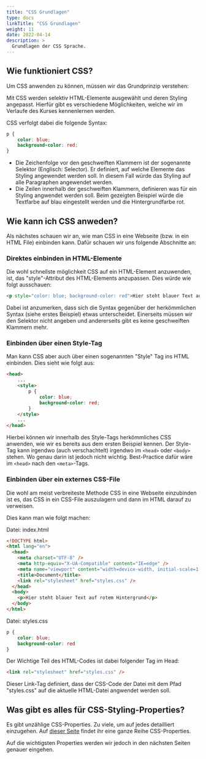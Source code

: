 ```yaml
---
title: "CSS Grundlagen"
type: docs
linkTitle: "CSS Grundlagen"
weight: 11
date: 2022-04-14
description: >
  Grundlagen der CSS Sprache.
---
```


## Wie funktioniert CSS?

Um CSS anwenden zu können, müssen wir das Grundprinzip verstehen:

Mit CSS werden selektiv HTML-Elemente ausgewählt und deren Styling angepasst. Hierfür gibt es verschiedene Möglichkeiten, welche wir im Verlaufe des Kurses kennenlernen werden.

CSS verfolgt dabei die folgende Syntax:

```css
p {
    color: blue;
    background-color: red;
}
```

- Die Zeichenfolge vor den geschweiften Klammern ist der sogenannte Selektor (Englisch: Selector). Er definiert, auf welche Elemente das Styling angewendet werden soll. In diesem Fall würde das Styling auf alle Paragraphen angewendet werden.
- Die Zeilen innerhalb der geschweiften Klammern, definieren was für ein Styling angwendet werden soll. Beim gezeigten Beispiel würde die Textfarbe auf blau eingestellt werden und die Hintergrundfarbe rot.

## Wie kann ich CSS anweden?

Als nächstes schauen wir an, wie man CSS in eine Webseite (bzw. in ein HTML File) einbinden kann. Dafür schauen wir uns folgende Abschnitte an:

### Direktes einbinden in HTML-Elemente

Die wohl schnellste möglichkeit CSS auf ein HTML-Element anzuwenden, ist, das "style"-Attribut des HTML-Elements anzupassen. Dies würde wie folgt ausschauen:

```html
<p style="color: blue; background-color: red">Hier steht blauer Text auf rotem Hintergrund</p>
```

Dabei ist anzumerken, dass sich die Syntax gegenüber der herkömmlichen Syntax (siehe erstes Beispiel) etwas unterscheidet. Einerseits müssen wir den Selektor nicht angeben und andererseits gibt es keine geschweiften Klammern mehr.

### Einbinden über einen Style-Tag

Man kann CSS aber auch über einen sogenannten "Style" Tag ins HTML einbinden. Dies sieht wie folgt aus:

```html
<head>
    ...
    <style>
        p {
            color: blue;
            background-color: red;
        }
    </style>
    ...
</head>
```

Hierbei können wir innerhalb des Style-Tags herkömmliches CSS anwenden, wie wir es bereits aus dem ersten Beispiel kennen. Der Style-Tag kann irgendwo (auch verschachtelt) irgendwo im `<head>` oder `<body>` stehen. Wo genau darin ist jedoch nicht wichtig. Best-Practice dafür wäre im `<head>` nach den `<meta>`-Tags.

### Einbinden über ein externes CSS-File

Die wohl am meist verbreiteste Methode CSS in eine Webseite einzubinden ist es, das CSS in ein CSS-File auszulagern und dann im HTML darauf zu verweisen.

Dies kann man wie folgt machen:

Datei: index.html

```html
<!DOCTYPE html>
<html lang="en">
  <head>
    <meta charset="UTF-8" />
    <meta http-equiv="X-UA-Compatible" content="IE=edge" />
    <meta name="viewport" content="width=device-width, initial-scale=1.0" />
    <title>Document</title>
    <link rel="stylesheet" href="styles.css" />
  </head>
  <body>
    <p>Hier steht blauer Text auf rotem Hintergrund</p>
  </body>
</html>
```

Datei: styles.css

```css
p {
    color: blue;
    background-color: red
}
```

Der Wichtige Teil des HTML-Codes ist dabei folgender Tag im Head:

```html
<link rel="stylesheet" href="styles.css" />
```

Dieser Link-Tag definiert, dass der CSS-Code der Datei mit dem Pfad "styles.css" auf die aktuelle HTML-Datei angwendet werden soll.

## Was gibt es alles für CSS-Styling-Properties?

Es gibt unzählige CSS-Properties. Zu viele, um auf jedes detailliert einzugehen. Auf [dieser Seite](https://www.tutorialrepublic.com/css-reference/css3-properties.php) findet ihr eine ganze Reihe CSS-Properties.

Auf die wichtigsten Properties werden wir jedoch in den nächsten Seiten genauer eingehen.
